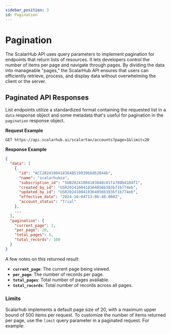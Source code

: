 ```yaml
---
sidebar_position: 3
id: Pagination
---
```


# Pagination

The ScalarHub API uses query parameters to implement pagination for endpoints that return lists of resources. It lets developers control the number of items per page and navigate through pages. By dividing the data into manageable "pages," the ScalarHub API ensures that users can efficiently retrieve, process, and display data without overwhelming the client or the server.

## Paginated API Responses

List endpoints utilize a standardized format containing the requested list in a `data` response object and some metadata that's useful for pagination in the `pagination` response object.

**Request Example**
```http
GET https://api.scalarhub.ai/scalartax/accounts?page=1&limit=20
```
**Response Example**
```json
{
  "data": [
    {
      "id": "ACC20241004183648519939b6db2044b",
      "name": "scalarhubio",
      "subscription_id": "SUB20241004183648c01fa780b4184f1",
      "created_by_id": "USR2024100418364856b383bf1b774eb",
      "updated_by_id": "USR2024100418364856b383bf1b774eb",
      "effective_date": "2024-10-04T13:06:48.000Z",
      "account_status": "Trial"
    },
    ...
  ],
  "pagination": {
    "current_page": 1,
    "per_page": 20,
    "total_pages": 5,
    "total_records": 100
  }
}

```

A few notes on this returned result:        

- **`current_page`**: The current page being viewed.
- **`per_page`**: The number of records per page.
- **`total_pages`**: Total number of pages available.
- **`total_records`**: Total number of records across all pages.

### Limits

Scalarhub implements a default page size of 20, with a maximum upper bound of 500 items per request. To customize the number of items returned per page, use the `limit` query parameter in a paginated request. For example:

